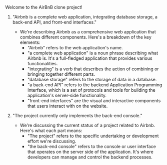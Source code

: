 Welcome to the AirBnB clone project!

1. "Airbnb is a complete web application, integrating database storage, a back-end API, and front-end interfaces."
   - We're describing Airbnb as a comprehensive web application that combines different components. Here's a breakdown of the key elements:
     - "Airbnb" refers to the web application's name.
     - "a complete web application" is a noun phrase describing what Airbnb is. It's a full-fledged application that provides various functionalities.
     - "integrating" is a verb that describes the action of combining or bringing together different parts.
     - "database storage" refers to the storage of data in a database.
     - "a back-end API" refers to the backend Application Programming Interface, which is a set of protocols and tools for building the application's server-side functionality.
     - "front-end interfaces" are the visual and interactive components that users interact with on the website.

2. "The project currently only implements the back-end console."
   - We're discussing the current status of a project related to Airbnb. Here's what each part means:
     - "The project" refers to the specific undertaking or development effort we're discussing.
     - "the back-end console" refers to the console or user interface that operates on the server side of the application. It's where developers can manage and control the backend processes.
